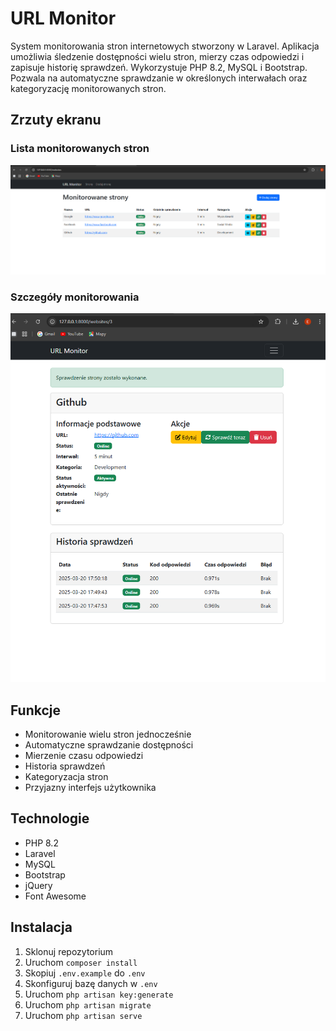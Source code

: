 # URL Monitor

System monitorowania stron internetowych stworzony w Laravel. Aplikacja umożliwia śledzenie dostępności wielu stron, mierzy czas odpowiedzi i zapisuje historię sprawdzeń. Wykorzystuje PHP 8.2, MySQL i Bootstrap. Pozwala na automatyczne sprawdzanie w określonych interwałach oraz kategoryzację monitorowanych stron.

## Zrzuty ekranu

### Lista monitorowanych stron
![Lista stron](screenshots/lista.png)

### Szczegóły monitorowania
![Szczegóły](screenshots/szczegoly.png)

## Funkcje
- Monitorowanie wielu stron jednocześnie
- Automatyczne sprawdzanie dostępności
- Mierzenie czasu odpowiedzi
- Historia sprawdzeń
- Kategoryzacja stron
- Przyjazny interfejs użytkownika

## Technologie
- PHP 8.2
- Laravel
- MySQL
- Bootstrap
- jQuery
- Font Awesome

## Instalacja
1. Sklonuj repozytorium
2. Uruchom `composer install`
3. Skopiuj `.env.example` do `.env`
4. Skonfiguruj bazę danych w `.env`
5. Uruchom `php artisan key:generate`
6. Uruchom `php artisan migrate`
7. Uruchom `php artisan serve`
